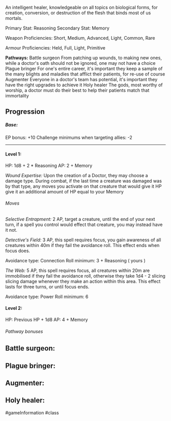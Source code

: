 An intelligent healer, knowledgeable on all topics on biological forms, for creation, conversion, or destruction of the flesh that binds most of us mortals.

Primary Stat: Reasoning
Secondary Stat: Memory

Weapon Proficiencies: Short, Medium, Advanced, Light, Common, Rare

Armour Proficiencies: Held, Full, Light, Primitive

**Pathways:**
Battle surgeon
	From patching up wounds, to making new ones, while a doctor's oath should not be ignored, one may not have a choice
Plague bringer
	For one's entire career, it's important they keep a sample of the many blights and maladies that afflict their patients, for re-use of course
Augmenter
	Everyone in a doctor's team has potential, it's important they have the right upgrades to achieve it
Holy healer
	The gods, most worthy of worship, a doctor must do their best to help their patients match that immortality

## Progression

##### Base:
EP bonus: +10
Challenge minimums when targeting allies: -2

---
#### Level 1:

HP: 1d8 + 2 * Reasoning
AP: 2 + Memory

*Wound Expertise:* Upon the creation of a Doctor, they may choose a damage type. During combat, if the last time a creature was damaged was by that type, any moves you activate on that creature that would give it HP give it an additional amount of HP equal to your Memory
###### Moves
*Selective Entrapment:* 2 AP, target a creature, until the end of your next turn, if a spell you control would effect that creature, you may instead have it not.

*Detective's Field:* 3 AP, this spell requires focus, you gain awareness of all creatures within 40m if they fail the avoidance roll. This effect ends when focus does.

Avoidance type: Connection
Roll minimum: 3 + Reasoning ( yours )

*The Web:* 5 AP, this spell requires focus, all creatures within 20m are immobilised if they fail the avoidance roll, otherwise they take 1d4 - 2 slicing slicing damage whenever they make an action within this area. This effect lasts for three turns, or until focus ends.

Avoidance type: Power
Roll minimum: 6

#### Level 2:

HP: Previous HP + 1d8
AP: 4 + Memory

###### Pathway bonuses

Battle surgeon: 
- 

Plague bringer:
- 

Augmenter:
- 

Holy healer:
- 

#gameInformation #class